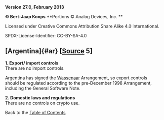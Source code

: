 **Version 27.0, February 2013**

**© Bert-Jaap Koops**
**Portions © Analog Devices, Inc. **  

Licensed under Creative Commons Attribution Share Alike 4.0 International.

SPDX-License-Identifier: CC-BY-SA-4.0

## [Argentina]{#ar} \[[Source](cls-srce.htm) 5\]

**1. Export/ import controls**\
There are no import controls.

Argentina has signed the [Wassenaar](#Wassenaar) Arrangement, so export
controls should be regulated according to the pre-December 1998
Arrangement, including the General Software Note.

**2. Domestic laws and regulations**\
There are no controls on crypto use.

Back to the [Table of Contents](index.html#toc)
